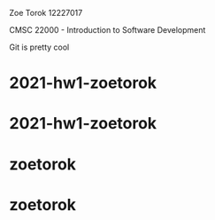 Zoe Torok 12227017

CMSC 22000 - Introduction to Software Development

Git is pretty cool

# 2021-hw1-zoetorok
# 2021-hw1-zoetorok
# zoetorok
# zoetorok
